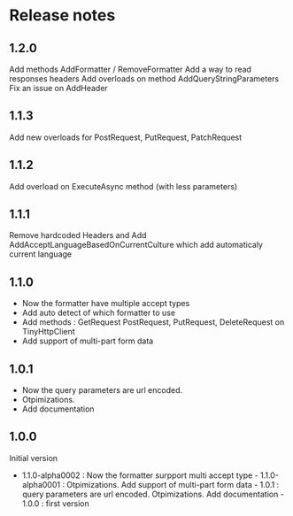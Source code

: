 # Release notes

## 1.2.0
Add methods AddFormatter / RemoveFormatter
Add a way to read responses headers
Add overloads on method AddQueryStringParameters
Fix an issue on AddHeader

## 1.1.3
Add new overloads for PostRequest, PutRequest, PatchRequest

## 1.1.2
Add overload on ExecuteAsync method (with less parameters)

## 1.1.1
Remove hardcoded Headers and Add AddAcceptLanguageBasedOnCurrentCulture which add automaticaly current language

## 1.1.0
* Now the formatter have multiple accept types
* Add auto detect of which formatter to use
* Add methods : GetRequest PostRequest, PutRequest, DeleteRequest on TinyHttpClient
* Add support of multi-part form data

## 1.0.1
* Now the query parameters are url encoded. 
* Otpimizations. 
* Add documentation

## 1.0.0
Initial version
- 1.1.0-alpha0002 : Now the formatter surpport multi accept type
      - 1.1.0-alpha0001 : Otpimizations. Add support of multi-part form data
      - 1.0.1 : query parameters are url encoded. Otpimizations. Add documentation
      - 1.0.0 : first version
